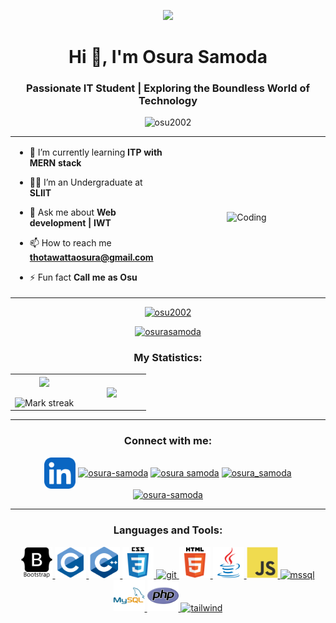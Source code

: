<p align="center" ><img  src = "https://camo.githubusercontent.com/cae12fddd9d6982901d82580bdf321d81fb299141098ca1c2d4891870827bf17/68747470733a2f2f6d69726f2e6d656469756d2e636f6d2f6d61782f313336302f302a37513379765349765f7430696f4a2d5a2e676966" width = 200px></p>
<h1 align="center">Hi 👋, I'm Osura Samoda</h1>
<h3 align="center">Passionate IT Student | Exploring the Boundless World of Technology</h3>
<p align="center"> <img src="https://komarev.com/ghpvc/?username=osu2002&label=Profile%20views&color=0e75b6&style=flat" alt="osu2002" /> </p>

<table align="center">
<tr border="none">
<td width="50%" align="left">
  
- 🌱 I’m currently learning **ITP with MERN stack**

- 🧑‍🎓 I’m an Undergraduate at **SLIIT**

- 💬 Ask me about **Web development | IWT**

- 📫 How to reach me **thotawattaosura@gmail.com**
  
- ⚡ Fun fact **Call me as Osu**

</td>
<td width="50%" align="center">

  <img align="center" alt="Coding" width="450" src="https://raw.githubusercontent.com/Giphy/GiphyAPI/master/api_giphy_header.gif">

  
  </td>
  
</tr>
</table>

<p align="center"> <a href="https://github.com/ryo-ma/github-profile-trophy"><img src="https://github-profile-trophy.vercel.app/?username=osu2002" alt="osu2002" /></a> </p>

<p align="center"> <a href="https://twitter.com/osurasamoda" target="blank"><img src="https://img.shields.io/twitter/follow/osurasamoda?logo=twitter&style=for-the-badge" alt="osurasamoda" /></a> </p>

<h3 align="center">My Statistics:</h3>
<p align="center">
<table align="center">
<tr border="none">
<td width="50%" align="center">
  
  <img  align="center"  src="https://github-readme-stats.vercel.app/api?username=osu2002&theme=dark&show_icons=true&count_private=true" />
  <br></br>
  <img  title="🔥 Get streak stats for your profile at git.io/streak-stats" alt="Mark streak" src="https://github-readme-streak-stats.herokuapp.com/?user=osu2002&theme=dark&hide_border=false" /> 
</td>
<td width="50%" align="center">

  <img  align="center"  src="https://github-readme-stats.anuraghazra1.vercel.app/api/top-langs/?username=osu2002&theme=dark&hide_border=false&no-bg=true&no-frame=true&langs_count=10"/>
  
  </td>
</tr>
</table>

---

<h3 align="center">Connect with me:</h3>
<p align="center">
<a href="https://linkedin.com/in/osura-samoda-51566927a" target="blank"><img align="center" src="https://github.com/tandpfun/skill-icons/blob/main/icons/LinkedIn.svg" alt="osura-samoda-51566927a" height="50" width="50" /></a>
<a href="https://stackoverflow.com/users/23063462/osura-samoda" target="blank"><img align="center" src="https://raw.githubusercontent.com/rahuldkjain/github-profile-readme-generator/master/src/images/icons/Social/stack-overflow.svg" alt="osura-samoda" height="50" width="50" /></a>
<a href="https://www.facebook.com/profile.php?id=100082561964715" target="blank"><img align="center" src="https://raw.githubusercontent.com/rahuldkjain/github-profile-readme-generator/master/src/images/icons/Social/facebook.svg" alt="osura samoda" height="50" width="50" /></a>
<a href="https://instagram.com/osura_samoda" target="blank"><img align="center" src="https://www.edigitalagency.com.au/wp-content/uploads/new-Instagram-icon-png-full-colour.png" alt="osura_samoda" height="50" width="50" /></a>
<a href="https://twitter.com/osurasamoda" target="blank"><img align="center" src="https://raw.githubusercontent.com/rahuldkjain/github-profile-readme-generator/master/src/images/icons/Social/twitter.svg" alt="osura-samoda" height="50" width="50" /></a>
</p>

---

<h3 align="center">Languages and Tools:</h3>
<p align="center"> <a href="https://getbootstrap.com" target="_blank" rel="noreferrer"> <img src="https://raw.githubusercontent.com/devicons/devicon/master/icons/bootstrap/bootstrap-plain-wordmark.svg" alt="bootstrap" width="50" height="50"/> </a> <a href="https://www.cprogramming.com/" target="_blank" rel="noreferrer"> <img src="https://raw.githubusercontent.com/devicons/devicon/master/icons/c/c-original.svg" alt="c" width="50" height="50"/> </a> <a href="https://www.w3schools.com/cpp/" target="_blank" rel="noreferrer"> <img src="https://raw.githubusercontent.com/devicons/devicon/master/icons/cplusplus/cplusplus-original.svg" alt="cplusplus" width="50" height="50"/> </a> <a href="https://www.w3schools.com/css/" target="_blank" rel="noreferrer"> <img src="https://raw.githubusercontent.com/devicons/devicon/master/icons/css3/css3-original-wordmark.svg" alt="css3" width="50" height="50"/> </a> <a href="https://git-scm.com/" target="_blank" rel="noreferrer"> <img src="https://www.vectorlogo.zone/logos/git-scm/git-scm-icon.svg" alt="git" width="50" height="50"/> </a> <a href="https://www.w3.org/html/" target="_blank" rel="noreferrer"> <img src="https://raw.githubusercontent.com/devicons/devicon/master/icons/html5/html5-original-wordmark.svg" alt="html5" width="50" height="50"/> </a> <a href="https://www.java.com" target="_blank" rel="noreferrer"> <img src="https://raw.githubusercontent.com/devicons/devicon/master/icons/java/java-original.svg" alt="java" width="50" height="50"/> </a> <a href="https://developer.mozilla.org/en-US/docs/Web/JavaScript" target="_blank" rel="noreferrer"> <img src="https://raw.githubusercontent.com/devicons/devicon/master/icons/javascript/javascript-original.svg" alt="javascript" width="50" height="50"/> </a> <a href="https://www.microsoft.com/en-us/sql-server" target="_blank" rel="noreferrer"> <img src="https://www.svgrepo.com/show/303229/microsoft-sql-server-logo.svg" alt="mssql" width="50" height="50"/> </a> <a href="https://www.mysql.com/" target="_blank" rel="noreferrer"> <img src="https://raw.githubusercontent.com/devicons/devicon/master/icons/mysql/mysql-original-wordmark.svg" alt="mysql" width="50" height="50"/> </a>  <a href="https://www.php.net" target="_blank" rel="noreferrer"> <img src="https://raw.githubusercontent.com/devicons/devicon/master/icons/php/php-original.svg" alt="php" width="50" height="50"/> </a> <a href="https://tailwindcss.com/" target="_blank" rel="noreferrer"> <img src="https://www.vectorlogo.zone/logos/tailwindcss/tailwindcss-icon.svg" alt="tailwind" width="50" height="50"/> </a>  </p>
